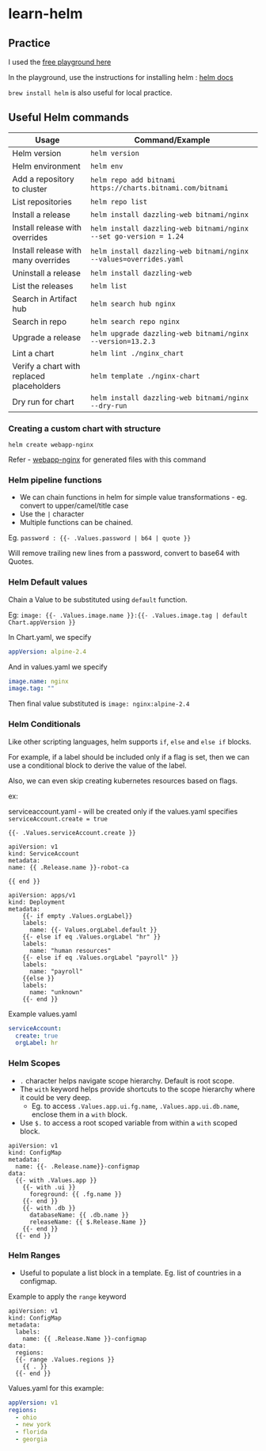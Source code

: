 # learn-helm

## Practice

I used the [free playground here](https://killercoda.com/playgrounds/scenario/ubuntu)

In the playground, use the instructions for installing
helm : [helm docs](https://helm.sh/docs/intro/install/)

`brew install helm` is also useful for local practice.

## Useful Helm commands

| Usage                                     | Command/Example                                                    |
|-------------------------------------------|--------------------------------------------------------------------|
| Helm version                              | `helm version`                                                     |
| Helm environment                          | `helm env`                                                         |
| Add a repository to cluster               | `helm repo add bitnami https://charts.bitnami.com/bitnami`         |
| List repositories                         | `helm repo list`                                                   |
| Install a release                         | `helm install dazzling-web bitnami/nginx`                          |
| Install release with overrides            | `helm install dazzling-web bitnami/nginx --set go-version = 1.24 ` |
| Install release with many overrides       | `helm install dazzling-web bitnami/nginx --values=overrides.yaml`  |
| Uninstall a release                       | `helm install dazzling-web`                                        |
| List the releases                         | `helm list`                                                        |
| Search in Artifact hub                    | `helm search hub nginx`                                            |
| Search in repo                            | `helm search repo nginx`                                           |
| Upgrade a release                         | `helm upgrade dazzling-web bitnami/nginx --version=13.2.3`         |
| Lint a chart                              | `helm lint ./nginx_chart`                                          |
| Verify a chart with replaced placeholders | `helm template ./nginx-chart`                                      |
| Dry run for chart                         | `helm install dazzling-web bitnami/nginx --dry-run`                |

### Creating a custom chart with structure

`helm create webapp-nginx`

Refer - [webapp-nginx](./webapp-nginx) for generated files with this command

### Helm pipeline functions

- We can chain functions in helm for simple value transformations - eg. convert to upper/camel/title
  case
- Use the `|` character
- Multiple functions can be chained.

Eg. `password : {{- .Values.password | b64 | quote }}`

Will remove trailing new lines from a password, convert to base64 with Quotes.

### Helm Default values

Chain a Value to be substituted using `default` function.

Eg: `image: {{- .Values.image.name }}:{{- .Values.image.tag | default Chart.appVersion }}`

In Chart.yaml, we specify

```yaml
appVersion: alpine-2.4
```

And in values.yaml we specify

```yaml
image.name: nginx
image.tag: ""
```

Then final value substituted is `image: nginx:alpine-2.4`

### Helm Conditionals

Like other scripting languages, helm supports `if`, `else` and `else if` blocks.

For example, if a label should be included only if a flag is set, then we can use a conditional
block to derive the value of the label.

Also, we can even skip creating kubernetes resources based on flags.

ex:

serviceaccount.yaml - will be created only if the values.yaml specifies `serviceAccount.create = true`
```shell
{{- .Values.serviceAccount.create }}

apiVersion: v1
kind: ServiceAccount
metadata:
name: {{ .Release.name }}-robot-ca

{{ end }}

```

```shell
apiVersion: apps/v1
kind: Deployment
metadata:
    {{- if empty .Values.orgLabel}}
    labels:
      name: {{- Values.orgLabel.default }}
    {{- else if eq .Values.orgLabel "hr" }}
    labels:
      name: "human resources"
    {{- else if eq .Values.orgLabel "payroll" }}
    labels:
      name: "payroll"
    {{else }}
    labels:
      name: "unknown"
    {{- end }}
```
Example values.yaml
```yaml
serviceAccount:
  create: true
  orgLabel: hr
```
### Helm Scopes

- `.` character helps navigate scope hierarchy. Default is root scope.
- The `with` keyword helps provide shortcuts to the scope hierarchy where it could be very deep.
  - Eg. to access `.Values.app.ui.fg.name`, `.Values.app.ui.db.name`, enclose them in a `with` block.
- Use `$.` to access a root scoped variable from within a `with` scoped block.

```shell
apiVersion: v1
kind: ConfigMap
metadata:
  name: {{- .Release.name}}-configmap
data:
  {{- with .Values.app }}
    {{- with .ui }}
      foreground: {{ .fg.name }}
    {{- end }}
    {{- with .db }}
      databaseName: {{ .db.name }}
      releaseName: {{ $.Release.Name }}
    {{- end }}
  {{- end }}
```

### Helm Ranges

- Useful to populate a list block in a template. Eg. list of countries in a configmap.

Example to apply the `range` keyword

```shell
apiVersion: v1
kind: ConfigMap
metadata:
  labels:
    name: {{ .Release.Name }}-configmap
data:
  regions:
  {{- range .Values.regions }}
    {{ . }}
  {{- end }}
```

Values.yaml for this example:

```yaml
appVersion: v1
regions:
  - ohio
  - new york
  - florida
  - georgia
```